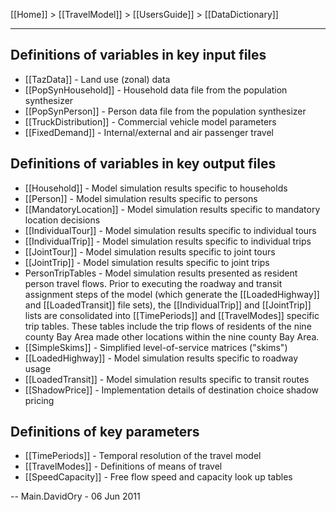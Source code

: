 [[Home]] > [[TravelModel]] > [[UsersGuide]] > [[DataDictionary]]

***

## Definitions of variables in key input files

* [[TazData]] - Land use (zonal) data
* [[PopSynHousehold]] - Household data file from the population synthesizer
* [[PopSynPerson]] - Person data file from the population synthesizer
* [[TruckDistribution]] - Commercial vehicle model parameters
* [[FixedDemand]] - Internal/external and air passenger travel

## Definitions of variables in key output files

* [[Household]] - Model simulation results specific to households
* [[Person]] - Model simulation results specific to persons
* [[MandatoryLocation]] - Model simulation results specific to mandatory location decisions
* [[IndividualTour]] - Model simulation results specific to individual tours
* [[IndividualTrip]] - Model simulation results specific to individual trips
* [[JointTour]] - Model simulation results specific to joint tours
* [[JointTrip]] - Model simulation results specific to joint trips
* PersonTripTables - Model simulation results presented as resident person travel flows.  Prior to executing the roadway and transit assignment steps of the model (which generate the [[LoadedHighway]] and [[LoadedTransit]] file sets), the [[IndividualTrip]] and [[JointTrip]] lists are consolidated into [[TimePeriods]] and [[TravelModes]] specific trip tables. These tables include the trip flows of residents of the nine county Bay Area made other locations within the nine county Bay Area.
* [[SimpleSkims]] - Simplified level-of-service matrices ("skims")
* [[LoadedHighway]] - Model simulation results specific to roadway usage
* [[LoadedTransit]] - Model simulation results specific to transit routes
* [[ShadowPrice]] - Implementation details of destination choice shadow pricing

## Definitions of key parameters

* [[TimePeriods]] - Temporal resolution of the travel model
* [[TravelModes]] - Definitions of means of travel
* [[SpeedCapacity]] - Free flow speed and capacity look up tables

-- Main.DavidOry - 06 Jun 2011